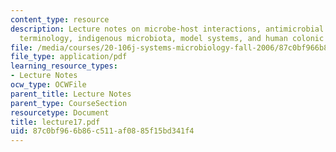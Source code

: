 ```yaml
---
content_type: resource
description: Lecture notes on microbe-host interactions, antimicrobial drug resistance,
  terminology, indigenous microbiota, model systems, and human colonic microbiota.
file: /media/courses/20-106j-systems-microbiology-fall-2006/87c0bf966b86c511af0885f15bd341f4_lecture17.pdf
file_type: application/pdf
learning_resource_types:
- Lecture Notes
ocw_type: OCWFile
parent_title: Lecture Notes
parent_type: CourseSection
resourcetype: Document
title: lecture17.pdf
uid: 87c0bf96-6b86-c511-af08-85f15bd341f4
---
```

